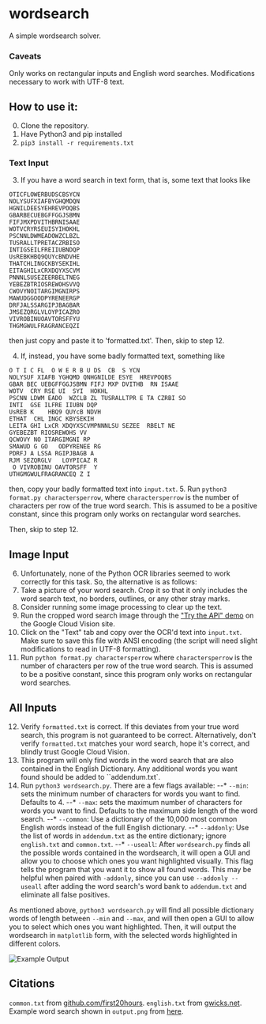 # wordsearch
A simple wordsearch solver.

### Caveats
Only works on rectangular inputs and English word searches. Modifications necessary to work with UTF-8 text.

## How to use it:
0. Clone the repository.
1. Have Python3 and pip installed
2. `pip3 install -r requirements.txt`

### Text Input
3. If you have a word search in text form, that is, some text that looks like

```
OTICFLOWERBUDSCBSYCN
NOLYSUFXIAFBYGHQMDQN
HGNILDEESYEHREVPOQBS
GBARBECUEBGFFGGJSBMN
FIFJMXPDVITHBRNISAAE
WOTVCRYRSEUISYIHOKHL
PSCNNLDWMEADOWZCLBZL
TUSRALLTPRETACZRBISO
INTIGSEILFREIIUBNDQP
UsREBKHBQ9QUYcBNDVHE
THATCHLINGCKBYSEKIHL
EITAGHILxCRXDQYXSCVM
PNNNLSUSEZEERBELTNEG
YEBEZBTRIOSREWOHSVVQ
CWOVYNOITARGIMGNIRPS
MAWUDGGOODPYRENEERGP
DRFJALSSARGIPJBAGBAR
JMSEZQRGLVLOYPICAZRO
VIVROBINUOAVTORSFFYU
THGMGWULFRAGRANCEQZI
```

then just copy and paste it to 'formatted.txt'. Then, skip to step 12.

4. If, instead, you have some badly formatted text, something like
```
O T I C FL  O W E R B U DS  CB  S YCN
NOLYSUF XIAFB YGHQMD QNHGNILDE ESYE  HREVPOQBS
GBAR BEC UEBGFFGGJSBMN FIFJ MXP DVITHB  RN ISAAE
WOTV  CRY RSE UI  SYI  HOKHL
PSCNN LDWM EADO  WZCLB ZL TUSRALLTPR E TA CZRBI SO
INTI  GSE ILFRE IIUBN DQP
UsREB K    HBQ9 QUYcB NDVH
ETHAT  CHL INGC KBYSEKIH
LEITA GHI LxCR XDQYXSCVMPNNNLSU SEZEE  RBELT NE
GYEBEZBT RIOSREWOHS VV
QCWOVY NO ITARGIMGNI RP
SMAWUD G GO   ODPYRENEE RG
PDRFJ A LSSA RGIPJBAGB A
RJM SEZQRGLV   LOYPICAZ R
 O VIVROBINU OAVTORSFF  Y
UTHGMGWULFRAGRANCEQ Z I
```
then, copy your badly formatted text into `input.txt`.
5. Run `python3 format.py charactersperrow`, where `charactersperrow` is the number of characters per row of the true word search. This is assumed to be a positive constant, since this program only works on rectangular word searches.

Then, skip to step 12.

## Image Input
6. Unfortunately, none of the Python OCR libraries seemed to work correctly for this task. So, the alternative is as follows:
7. Take a picture of your word search. Crop it so that it only includes the word search text, no borders, outlines, or any other stray marks.
8. Consider running some image processing to clear up the text.
9. Run the cropped word search image through the ["Try the API" demo](https://cloud.google.com/vision/) on the Google Cloud Vision site.
10. Click on the "Text" tab and copy over the OCR'd text into `input.txt`. Make sure to save this file with ANSI encoding (the script will need slight modifications to read in UTF-8 formatting).
11. Run `python format.py charactersperrow` where `charactersperrow` is the number of characters per row of the true word search. This is assumed to be a positive constant, since this program only works on rectangular word searches.

## All Inputs
12. Verify `formatted.txt` is correct. If this deviates from your true word search, this program is not guaranteed to be correct. Alternatively, don't verify `formatted.txt` matches your word search, hope it's correct, and blindly trust Google Cloud Vision.
13. This program will only find words in the word search that are also contained in the English Dictionary. Any additional words you want found should be added to ``addendum.txt`.
14. Run `python3 wordsearch.py`. There are a few flags available:
--* `--min`: sets the minimum number of characters for words you want to find. Defaults to 4. 
--* `--max`: sets the maximum number of characters for words you want to find. Defaults to the maximum side length of the word search.
--* `--common`: Use a dictionary of the 10,000 most common English words instead of the full English dictionary.
--* `--addonly`: Use the list of words in `addendum.txt` as the entire dictionary; ignore `english.txt` and `common.txt`.
--* `--useall`: After `wordsearch.py` finds all the possible words contained in the wordsearch, it will open a GUI and allow you to choose which ones you want highlighted visually. This flag tells the program that you want it to show all found words. This may be helpful when paired with `-addonly`, since you can use `--addonly --useall` after adding the word search's word bank to `addendum.txt` and eliminate all false positives.

As mentioned above, `python3 wordsearch.py` will find all possible dictionary words of length between `--min` and `--max`, and will then open a GUI to allow you to select which ones you want highlighted. Then, it will output the wordsearch in `matplotlib` form, with the selected words highlighted in different colors.

![Example Output]("output.png")


## Citations
`common.txt` from [github.com/first20hours](https://github.com/first20hours/google-10000-english).
`english.txt` from [gwicks.net](http://www.gwicks.net/dictionaries.htm).
Example word search shown in `output.png` from [here](https://www.wianc.org/nature-puzzles/2019/2/13/think-spring-word-search).
